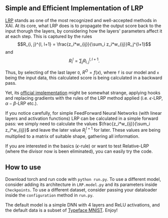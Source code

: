 ## Simple and Efficient Implementation of LRP

[LRP](https://journals.plos.org/plosone/article?id=10.1371/journal.pone.0130140) stands as one of the most recognized and well-accepted methods in XAI. At its core, what LRP does is to propagate the output score back to the input thorugh the layers, by considering how the layers' parameters affect it at each step. This is captured by the rules
$$R_{i, j}^{l, l+1} = \frac{z_i*w_{ij}}{\sum_i z_i*w_{ij}}R_j^{l+1}$$
and
$$R_i^l = \sum_j R_{i, j}^{l, l+1}.$$

Thus, by selecting of the last layer `O`, $R^O = f(x)$, where `f` is our model and `x` being the input data, this calculated score is being calculated in a backward pass. 

Yet, its [official implementation](https://github.com/chr5tphr/zennit) might be somewhat strange, applying hooks and replacing gradients with the rules of the LRP method applied (i.e. $\epsilon$-LRP, $\alpha-\beta$-LRP etc.). 

<!-- Also, the relevance values of the input and intermediate layers do not sum up to 1 (check [here](https://github.com/chr5tphr/zennit/issues/213)) -->

If you notice carefully, for simple FeedForward Neural Networks (with linear layers and activation functions) LRP can be calculated in a simple forward pass: we simply need to calculate the values $\frac{z_i*w_{ij}}{\sum_i z_i*w_{ij}}$ and leave the later value $R_j^{l+1}$ for later. These values are being multiplied to a matrix of suitable shape, gathering all information.

If you are interested in the basics ($\epsilon$-rule) or want to test Relative-LRP (where the divisor now is been eliminated), you can easily try the code.

## How to use

Download torch and run code with `python run.py`. To use a different model, consider adding its architecture in `LRP.model.py` and its parameters inside `Checkpoints`. To use a different dataset, consider passing your dataloader inside the `configuration` method in `run.py`.

The default model is a simple DNN with 4 layers and ReLU activations, and the default data is a subset of [Typeface MNIST](https://www.kaggle.com/datasets/nimishmagre/tmnist-typeface-mnist). Enjoy! 